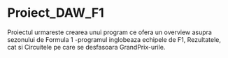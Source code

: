 ﻿# Proiect_DAW_F1

Proiectul urmareste crearea unui program ce ofera un overview asupra sezonului de Formula 1
-programul inglobeaza echipele de F1, Rezultatele, cat si Circuitele pe care se desfasoara GrandPrix-urile.
